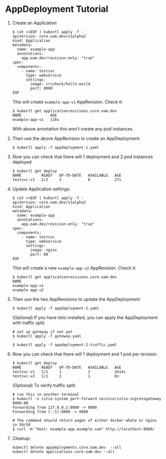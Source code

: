 # AppDeployment Tutorial

1. Create an Application

   ```shell
   $ cat <<EOF | kubectl apply -f -
   apiVersion: core.oam.dev/v1alpha2
   kind: Application
   metadata:
     name: example-app
     annotations:
       app.oam.dev/revision-only: "true"
   spec:
     components:
       - name: testsvc
         type: webservice
         settings:
           image: crccheck/hello-world
           port: 8000
   EOF
   ```

   This will create `example-app-v1` AppRevision. Check it:

   ```shell
   $ kubectl get applicationrevisions.core.oam.dev
   NAME             AGE
   example-app-v1   116s
   ```

   With above annotation this won't create any pod instances.

1. Then use the above AppRevision to create an AppDeployment.

   ```shell
   $ kubectl apply -f appdeployment-1.yaml
   ```

1. Now you can check that there will 1 deployment and 2 pod instances deployed

   ```shell
   $ kubectl get deploy
   NAME         READY   UP-TO-DATE   AVAILABLE   AGE
   testsvc-v1   2/2     2            0           27s
   ```

1. Update Application settings:

   ```shell
   $ cat <<EOF | kubectl apply -f -
   apiVersion: core.oam.dev/v1alpha2
   kind: Application
   metadata:
     name: example-app
     annotations:
       app.oam.dev/revision-only: "true"
   spec:
     components:
       - name: testsvc
         type: webservice
         settings:
           image: nginx
           port: 80
   EOF
   ```

   This will create a new `example-app-v2` AppRevision. Check it:

   ```shell
   $ kubectl get applicationrevisions.core.oam.dev
   NAME
   example-app-v1
   example-app-v2
   ```

1. Then use the two AppRevisions to update the AppDeployment:

   ```shell
   $ kubectl apply -f appdeployment-2.yaml
   ```

   (Optional) If you have Istio installed, you can apply the AppDeployment with traffic split:

   ```shell
   # set up gateway if not yet
   $ kubectl apply -f gateway.yaml

   $ kubectl apply -f appdeployment-2-traffic.yaml
   ```

1. Now you can check that there will 1 deployment and 1 pod per revision.

   ```shell
   $ kubectl get deploy
   NAME         READY   UP-TO-DATE   AVAILABLE   AGE
   testsvc-v1   1/1     1            1           2m14s
   testsvc-v2   1/1     1            1           8s
   ```

   (Optional) To verify traffic split:

   ```shell
   # run this in another terminal
   $ kubectl -n istio-system port-forward service/istio-ingressgateway 8080:80
   Forwarding from 127.0.0.1:8080 -> 8080
   Forwarding from [::1]:8080 -> 8080

   # The command should return pages of either docker whale or nginx in 50/50
   $ curl -H "Host: example-app.example.com" http://localhost:8080/
   ```

1. Cleanup:

   ```shell
   kubectl delete appdeployments.core.oam.dev  --all
   kubectl delete applications.core.oam.dev --all
   ```

